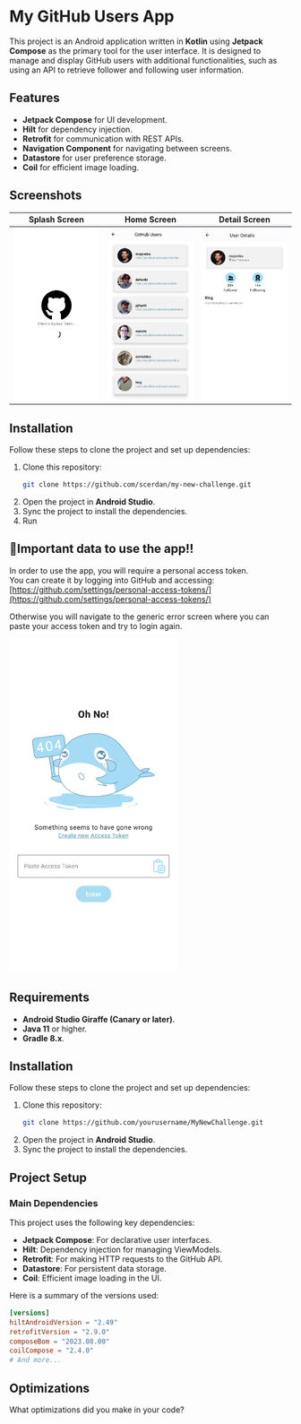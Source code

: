 # My GitHub Users App

This project is an Android application written in **Kotlin** using **Jetpack Compose** as the primary tool for the user interface. It is designed to manage and display GitHub users with additional functionalities, such as using an API to retrieve follower and following user information.

## Features

- **Jetpack Compose** for UI development.
- **Hilt** for dependency injection.
- **Retrofit** for communication with REST APIs.
- **Navigation Component** for navigating between screens.
- **Datastore** for user preference storage.
- **Coil** for efficient image loading.

## Screenshots

| Splash Screen | Home Screen | Detail Screen |
|-------------------|-------------------|----------------|
| <img src="https://github.com/scerdan/my-new-challenge/blob/master/pictures/checkin.png" width="250"/> | <img src="https://github.com/scerdan/my-new-challenge/blob/master/pictures/home.png" width="250"/> | <img src="https://github.com/scerdan/my-new-challenge/blob/master/pictures/detail.png" width="250"/> |

## Installation
Follow these steps to clone the project and set up dependencies:

1. Clone this repository:
    ```bash
    git clone https://github.com/scerdan/my-new-challenge.git
    ```
2. Open the project in **Android Studio**.
3. Sync the project to install the dependencies.
4. Run

## 🔻Important data to use the app‼️
In order to use the app, you will require a personal access token.  
You can create it by logging into GitHub and accessing:  
[https://github.com/settings/personal-access-tokens/](https://github.com/settings/personal-access-tokens/)

Otherwise you will navigate to the generic error screen where you can paste your access token and try to login again.

<img src="https://github.com/scerdan/my-new-challenge/blob/master/pictures/pasteToken.png" width="300"/>

## Requirements

- **Android Studio Giraffe (Canary or later)**.
- **Java 11** or higher.
- **Gradle 8.x**.

## Installation
Follow these steps to clone the project and set up dependencies:

1. Clone this repository:
    ```bash
    git clone https://github.com/yourusername/MyNewChallenge.git
    ```
2. Open the project in **Android Studio**.
3. Sync the project to install the dependencies.

## Project Setup

### Main Dependencies

This project uses the following key dependencies:

- **Jetpack Compose**: For declarative user interfaces.
- **Hilt**: Dependency injection for managing ViewModels.
- **Retrofit**: For making HTTP requests to the GitHub API.
- **Datastore**: For persistent data storage.
- **Coil**: Efficient image loading in the UI.

Here is a summary of the versions used:

```toml
[versions]
hiltAndroidVersion = "2.49"
retrofitVersion = "2.9.0"
composeBom = "2023.08.00"
coilCompose = "2.4.0"
# And more...
```
## Optimizations
What optimizations did you make in your code?



